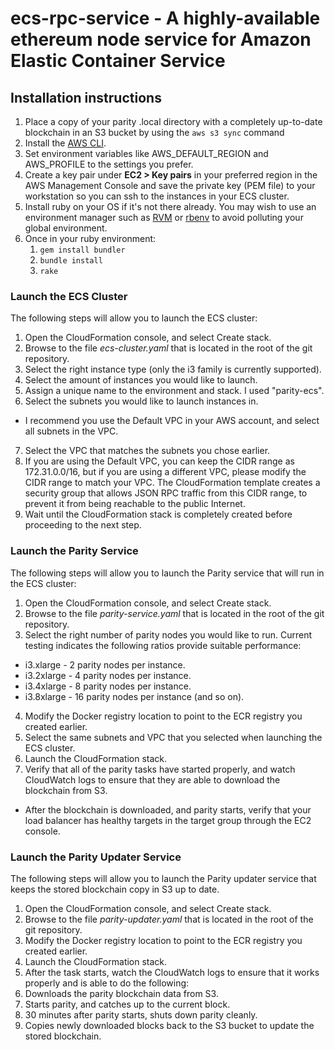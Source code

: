 # ecs-rpc-service - A highly-available ethereum node service for Amazon Elastic Container Service

## Installation instructions
1. Place a copy of your parity .local directory with a completely up-to-date
   blockchain in an S3 bucket by using the `aws s3 sync` command
2. Install the [AWS CLI](https://docs.aws.amazon.com/cli/latest/userguide/cli-chap-install.html).
3. Set environment variables like AWS_DEFAULT_REGION and AWS_PROFILE to the
   settings you prefer.
4. Create a key pair under **EC2 > Key pairs** in your preferred region in the
   AWS Management Console and save the private key (PEM file) to your
   workstation so you can ssh to the instances in your ECS cluster.
5. Install ruby on your OS if it's not there already. You may wish to use an
   environment manager such as [RVM](https://rvm.io/) or
   [rbenv](https://github.com/rbenv/rbenv) to avoid polluting your global
   environment.
6. Once in your ruby environment:
   1. `gem install bundler`
   2. `bundle install`
   3. `rake`

### Launch the ECS Cluster
The following steps will allow you to launch the ECS cluster:
1. Open the CloudFormation console, and select Create stack.
2. Browse to the file *ecs-cluster.yaml* that is located in the root of the git repository.
3. Select the right instance type (only the i3 family is currently supported).
4. Select the amount of instances you would like to launch.
5. Assign a unique name to the environment and stack. I used "parity-ecs".
6. Select the subnets you would like to launch instances in.
  * I recommend you use the Default VPC in your AWS account, and select all subnets in the VPC.
7. Select the VPC that matches the subnets you chose earlier.
8. If you are using the Default VPC, you can keep the CIDR range as 172.31.0.0/16, but if you are using a different VPC, please modify the CIDR range to match your VPC.  The CloudFormation template creates a security group that allows JSON RPC traffic from this CIDR range, to prevent it from being reachable to the public Internet.
8. Wait until the CloudFormation stack is completely created before proceeding to the next step.

### Launch the Parity Service
The following steps will allow you to launch the Parity service that will run in the ECS cluster:
1. Open the CloudFormation console, and select Create stack.
2. Browse to the file *parity-service.yaml* that is located in the root of the git repository.
3. Select the right number of parity nodes you would like to run.  Current testing indicates the following ratios provide suitable performance:
  * i3.xlarge - 2 parity nodes per instance.
  * i3.2xlarge - 4 parity nodes per instance.
  * i3.4xlarge - 8 parity nodes per instance.
  * i3.8xlarge - 16 parity nodes per instance (and so on).
4. Modify the Docker registry location to point to the ECR registry you created earlier.
5. Select the same subnets and VPC that you selected when launching the ECS cluster.
6. Launch the CloudFormation stack.
7. Verify that all of the parity tasks have started properly, and watch CloudWatch logs to ensure that they are able to download the blockchain from S3.
  * After the blockchain is downloaded, and parity starts, verify that your load balancer has healthy targets in the target group through the EC2 console.

### Launch the Parity Updater Service
The following steps will allow you to launch the Parity updater service that keeps the stored blockchain copy in S3 up to date.
1. Open the CloudFormation console, and select Create stack.
2. Browse to the file *parity-updater.yaml* that is located in the root of the git repository.
3. Modify the Docker registry location to point to the ECR registry you created earlier.
4. Launch the CloudFormation stack.
5. After the task starts, watch the CloudWatch logs to ensure that it works properly and is able to do the following:
  1. Downloads the parity blockchain data from S3.
  2. Starts parity, and catches up to the current block.
  3. 30 minutes after parity starts, shuts down parity cleanly.
  4. Copies newly downloaded blocks back to the S3 bucket to update the stored blockchain.
